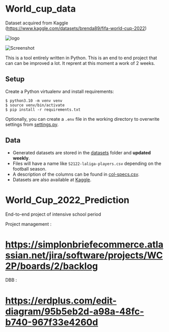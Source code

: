 # World_cup_data

Dataset acquired from Kaggle (https://www.kaggle.com/datasets/brenda89/fifa-world-cup-2022)


![logo](https://github.com/75andybermond/World_Cup_2022_Prediction/edit/main/dataset-cover.png)

![Screenshot](dataset-cover.png)

This is a tool entirely written in Python. This is an end to end project that can can be improved a lot. It reprent at this moment a work of 2 weeks. 

## Setup

Create a Python virtualenv and install requirements:

```console
$ python3.10 -m venv venv
$ source venv/bin/activate
$ pip install -r requirements.txt
```

Optionally, you can create a `.env` file in the working directory to overwrite settings from [settings.py](settings.py).

## Data

- Generated datasets are stored in the [datasets](datasets) folder and **updated weekly**.
- Files will have a name like `S2122-laliga-players.csv` depending on the football season.
- A description of the columns can be found in [col-specs.csv](datasets/col-specs.csv).
- Datasets are also available at [Kaggle](https://www.kaggle.com/sdelquin/laliga-data).




# World_Cup_2022_Prediction
End-to-end project of intensive school period 

Project management : 
# https://simplonbriefecommerce.atlassian.net/jira/software/projects/WC2P/boards/2/backlog
DBB : 
# https://erdplus.com/edit-diagram/95b5eb2d-a98a-48fc-b740-967f33e4260d
